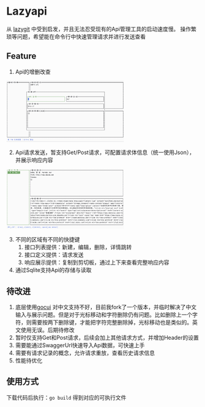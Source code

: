 # Lazyapi

从 [lazygit](https://github.com/jesseduffield/lazygit) 中受到启发，并且无法忍受现有的Api管理工具的启动速度慢。
操作繁琐等问题，希望能在命令行中快速管理请求并进行发送查看

## Feature

1. Api的增删改查

<img src="./pic/1741525211198.png" alt="增加" style="zoom:30%;" />



2. Api请求发送，暂支持Get/Post请求，可配置请求体信息（统一使用Json），并展示响应内容

<img src="./pic/1741525541803.png" alt="增加" style="zoom:30%;" />

3. 不同的区域有不同的快捷键
   1. 接口列表提供：新建，编辑，删除，详情跳转
   2. 接口定义提供：请求发送
   3. 响应展示提供：复制到剪切板，通过上下来查看完整响应内容
4. 通过Sqlite支持Api的存储与读取

## 待改进

1. 底层使用[gocui](https://github.com/jroimartin/gocui) 对中文支持不好，目前我fork了一个版本，并临时解决了中文输入与展示问题。但是对于光标移动和字符删除仍有问题。比如删除上一个字符，则需要按两下删除键，才能把字符完整删除掉，光标移动也是类似的。英文使用无误。后期待修改
1. 暂时仅支持Get和Post请求，后续会加上其他请求方式，并增加Header的设置
1. 需要能通过SwaggerUrl快速导入Api数据，可快速上手
1. 需要有请求记录的概念，允许请求重放，查看历史请求信息
1. 性能待优化

## 使用方式

下载代码后执行：`go build` 得到对应的可执行文件
